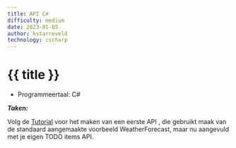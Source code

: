 ```yaml
---
title: API C#
difficulty: medium
date: 2023-01-05
author: kstarreveld
technology: cscharp
---
```



# {{ title }}

* Programmeertaal: C#

***Taken:***

Volg de [Tutorial](https://learn.microsoft.com/en-us/aspnet/core/tutorials/first-web-api?view=aspnetcore-7.0&tabs=visual-studio) voor het maken van een eerste API , die gebruikt maak van de standaard aangemaakte voorbeeld WeatherForecast, maar nu aangevuld met je eigen TODO items API. 

